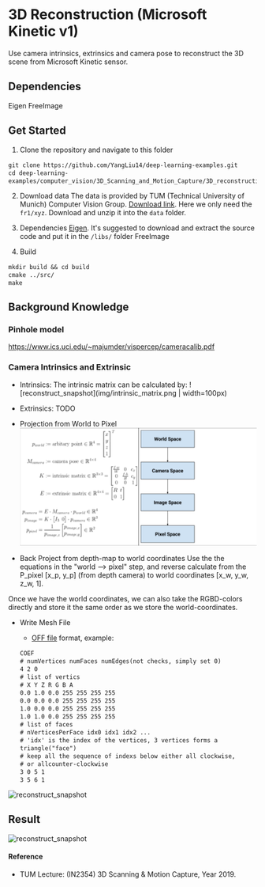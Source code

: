 # 3D Reconstruction (Microsoft Kinetic v1)
Use camera intrinsics, extrinsics and camera pose to reconstruct the 3D scene from Microsoft Kinetic sensor.

## Dependencies
Eigen
FreeImage

## Get Started
1. Clone the repository and navigate to this folder
```
git clone https://github.com/YangLiu14/deep-learning-examples.git
cd deep-learning-examples/computer_vision/3D_Scanning_and_Motion_Capture/3D_reconstruction/
```

2. Download data
The data is provided by TUM (Technical University of Munich) Computer Vision Group. [Download link](https://vision.in.tum.de/data/datasets/rgbd-dataset/download). Here we only need the `fr1/xyz`. Download and unzip it into the `data` folder.

3. Dependencies
[Eigen](https://eigen.tuxfamily.org/dox/GettingStarted.html). It's suggested to download and extract the source code and put it in the `/libs/` folder
FreeImage

4. Build
```
mkdir build && cd build
cmake ../src/
make 
```


## Background Knowledge

### Pinhole model
https://www.ics.uci.edu/~majumder/vispercep/cameracalib.pdf

### Camera Intrinsics and Extrinsic
- Intrinsics:
The intrinsic matrix can be calculated by:
![reconstruct_snapshot](img/intrinsic_matrix.png | width=100px)

- Extrinsics:
TODO

- Projection from World to Pixel
![reconstruct_snapshot](img/word2pixel.png?raw=true "Projection from world to pixel") 


- Back Project from depth-map to world coordinates
Use the the equations in the "world --> pixel" step, and reverse calculate from the P_pixel [x_p, y_p] (from depth camera) to world coordinates [x_w, y_w, z_w, 1].

Once we have the world coordinates, we can also take the RGBD-colors directly and store it the same order as we store the world-coordinates.

- Write Mesh File
    - [OFF file](http://www.geomview.org/docs/html/OFF.html) format, example:
    
    ```
   COEF
   # numVertices numFaces numEdges(not checks, simply set 0)
   4 2 0
   # list of vertics
   # X Y Z R G B A
   0.0 1.0 0.0 255 255 255 255
   0.0 0.0 0.0 255 255 255 255
   1.0 0.0 0.0 255 255 255 255
   1.0 1.0 0.0 255 255 255 255
   # list of faces
   # nVerticesPerFace idx0 idx1 idx2 ... 
   # 'idx' is the index of the vertices, 3 vertices forms a triangle("face")
   # keep all the sequence of indexs below either all clockwise, 
   # or allcounter-clockwise
   3 0 5 1
   3 5 6 1
  ```
 ![reconstruct_snapshot](img/mesh_structure.png?raw=true "mesh structure")


## Result
![reconstruct_snapshot](img/reconstruct_snapshot.png?raw=true "3D Reconstruction")



#### Reference
- TUM Lecture: (IN2354) 3D Scanning & Motion Capture, Year 2019.


